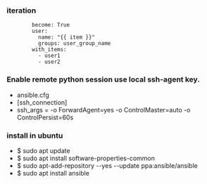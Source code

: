 ### 

### iteration
```      - name: create account
        become: True
        user:
          name: "{{ item }}"
          groups: user_group_name
        with_items:
          - user1
          - user2
```

### Enable remote python session use local ssh-agent key.
* ansible.cfg
* [ssh_connection]
* ssh_args = -o ForwardAgent=yes -o ControlMaster=auto -o ControlPersist=60s

### install in ubuntu
* $ sudo apt update
* $ sudo apt install software-properties-common
* $ sudo apt-add-repository --yes --update ppa:ansible/ansible
* $ sudo apt install ansible